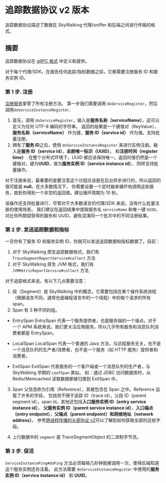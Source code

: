 # 追踪数据协议 v2 版本

追踪数据协议描述了数据在 SkyWalking 代理/sniffer 和后端之间进行传输的格式。

## 摘要

追踪数据协议在 [gRPC 格式](https://github.com/apache/skywalking-data-collect-protocol) 中定义和提供。

对于每个代理/SDK，在报告任何追踪/指标数据之前，它都需要注册服务 ID 和服务实例 ID。

### 第 1 步. 注册

[注册服务](https://github.com/apache/skywalking-data-collect-protocol/tree/master/register/Register.proto)掌管了所有注册方法。
第一步我们需要调用 `doServiceRegister`，然后调用`doServiceInstanceRegister`.

1. 首先，调用 `doServiceRegister`，输入是**服务名称（serviceName）**，这可以定义为任何 UTF-8 编码的字符串。
返回的结果是一个键值对（KeyValue），**服务名称（serviceName）** 作为键，**服务 ID（service id）** 作为值。支持批量注册。
1. 拥有了**服务 ID**之后，使用 `doServiceInstanceRegister` 来进行实例注册。输入是**服务 ID（service id）**，**全剧唯一标识（UUID）**，
和**注册时间（register time）**. 在整个分布式环境下，UUID 都应该保持唯一。返回的值仍然是一个键值对，键为**UUID**，值为**服务实例 ID（service instance id）**。
同样支持批量操作。

对于注册来说，最重要的是要注意这个过程应该是在后台异步进行的，所以返回的值可能是 **null**。在大多数情况下，
你需要设置一个定时器来循环地调用这些服务，直到你得到一个非空的返回值。建议循环周期为 10 秒。

该操作还支持批量进行，尽管对于大多数语言的代理/SDK 来说，没有什么批量注册的使用场景。
我们建议在返回结果中提取服务名 `serviceName` 和唯一键 `UUID`，对比你所期望获得的服务和 UUID，避免混淆同一个批次中的不同注册结果。

### 第 2 步. 发送追踪数据和指标

一旦你有了服务 ID 和服务实例 ID，你就可以发送追踪数据和指标数据了。目前：

1. 对于 SkyWalking 原生追踪数据格式，我们有 `TraceSegmentReportService#collect` 方法
2. 对于 SkyWalking 原生 JVM 格式，我们有 `JVMMetricReportService#collect` 方法

对于追踪格式来说，有以下几点需要注意：

1. 段（Segment）是 SkyWalking 中的概念，它需要包括在某个操作系统进程（根据语言不同，通常也是编程语言中的一个线程）中的每个请求的所有 span。
2. Span 有 3 种不同的组。

* EntrySpan
EntrySpan 代表一个服务提供者，也是服务端的一个端点。对于一个 APM 系统来说，我们更关注应用服务。所以几乎所有服务和消息队列消费者都是 EntrySpan。

* LocalSpan
LocalSpan 代表一个普通的 Java 方法，与远程服务无关，也不是一个消息队列的生产者/消费者，也不是一个服务（如 HTTP 服务）提供者和消费者。

* ExitSpan
ExitSpan 代表服务的一个客户端或一个消息队列的生产者，与 SkyWalking 早期的 `LeafSpan` 类似。
如：通过 JDBC 访问数据库时，从 Redis/Memcached 读取数据都被归类到 ExitSpan 中。

3. Span 父信息称为引用（Reference），其被包含在 Span 之中。Reference 运载了许多的字段，
包括但不限于追踪 ID（trace id），父段 ID（parent segment id），span id。其他还包括**入口服务实例 ID（entry service instance id）**，
**父服务实例 ID（parent service instance id）**，**入口端点（entry endpoint）**，**父端点（parent endpoint）**和**网络地址（network address）**。
参考[跨进程传播的头部协议 v2](Skywalking-Cross-Process-Propagation-Headers-Protocol-v2.md)可以了解到如何获取全部的这些字段。

4. 上行数据中的 `segment` 是 TraceSegmentObject 的二进制字节流。

### 第 3 步. 保活

`ServiceInstancePing#doPing` 方法必须每隔几秒钟就被调用一次，使得后端知道这个服务实例还存活着。
此方法需要 `doServiceInstanceRegister` 中使用的**服务实例 ID（service instance id）** 和 **UUID**。
